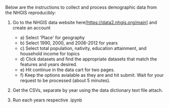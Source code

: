 Below are the instructions to collect and process demographic data from the NHGIS reproducibly:

1) Go to the NHGIS data website here[https://data2.nhgis.org/main] and create an account
    - a) Select 'Place' for geography
    - b) Select 1990, 2000, and 2008-2012 for years
    - c) Select total population, nativity, education attainment, and household income for topics
    - d) Click datasets and find the appropriate datasets that match the features and years desired. 
    - e) Hit continue in the data cart for two pages. 
    - f) Keep the options avialable as they are and hit submit. Wait for your request to be processed (about 5 minutes). 

2) Get the CSVs, separate by year using the data dictionary text file attach. 

3) Run each years respective .ipynb

